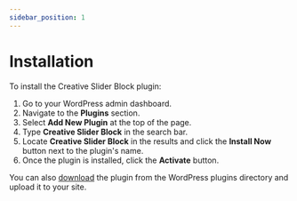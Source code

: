 ```yaml
---
sidebar_position: 1
---
```


# Installation

To install the Creative Slider Block plugin:

1. Go to your WordPress admin dashboard.
2. Navigate to the **Plugins** section.
3. Select **Add New Plugin** at the top of the page.
4. Type **Creative Slider Block** in the search bar.
5. Locate **Creative Slider Block** in the results and click the **Install Now** button next to the plugin's name.
6. Once the plugin is installed, click the **Activate** button.

You can also [download](https://wordpress.org/plugins/creativesliderblock/) the plugin from the WordPress plugins directory and upload it to your site.